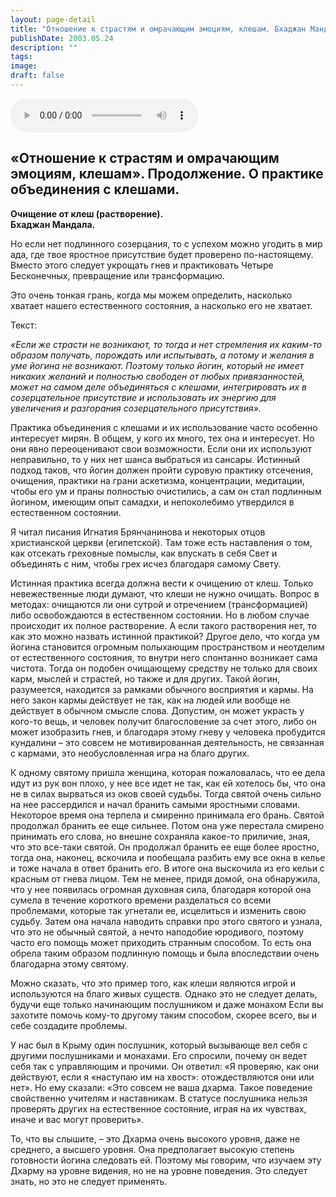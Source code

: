 ```yaml
---
layout: page-detail
title: "Отношение к страстям и омрачающим эмоциям, клешам. Бхаджан Мандала"
publishDate: 2003.05.24
description: ""
tags:
image:
draft: false
---
```


<audio title="2003.05.24 - Отношение к страстям и омрачающим эмоциям, клешам. Бхаджан Мандала.mp3" src="/upload/iblock/f1d/f1ddce0a68a53125c051e2f92aebf8e5.mp3" controls=""></audio>

## **«Отношение к страстям и омрачающим эмоциям, клешам».** **Продолжение.** **О практике объединения с клешами.**  
**Очищение от клеш (растворение).**  
**Бхаджан Мандала.**
  
  
 Но если нет подлинного созерцания, то с успехом можно угодить в мир ада, где твое яростное присутствие будет проверено по-настоящему. Вместо этого следует укрощать гнев и практиковать Четыре Бесконечных, превращение или трансформацию.

  
 Это очень тонкая грань, когда мы можем определить, насколько хватает нашего естественного состояния, а насколько его не хватает.

  
 Текст:

_«Если же страсти не возникают, то тогда и нет стремления их каким-то образом получать, порождать или испытывать, а потому и желания в уме йогина не возникают. Поэтому только йогин, который не имеет никаких желаний и полностью свободен от любых привязанностей, может на самом деле объединяться с клешами, интегрировать их в созерцательное присутствие и использовать их энергию для увеличения и разгорания созерцательного присутствия»._ 

  
 Практика объединения с клешами и их использование часто особенно интересует мирян. В общем, у кого их много, тех она и интересует. Но они явно переоценивают свои возможности. Если они их используют неправильно, то у них нет шанса выбраться из сансары. Истинный подход таков, что йогин должен пройти суровую практику отсечения, очищения, практики на грани аскетизма, концентрации, медитации, чтобы его ум и праны полностью очистились, а сам он стал подлинным йогином, имеющим опыт самадхи, и непоколебимо утвердился в естественном состоянии.

  
 Я читал писания Игнатия Брянчанинова и некоторых отцов христианской церкви (египетской). Там тоже есть наставления о том, как отсекать греховные помыслы, как впускать в себя Свет и объединять с ним, чтобы грех исчез благодаря самому Свету.

  
 Истинная практика всегда должна вести к очищению от клеш. Только невежественные люди думают, что клеши не нужно очищать. Вопрос в методах: очищаются ли они сутрой и отречением (трансформацией) либо освобождаются в естественном состоянии. Но в любом случае происходит их полное растворение. А если такого растворения нет, то как это можно назвать истинной практикой? Другое дело, что когда ум йогина становится огромным полыхающим пространством и неотделим от естественного состояния, то внутри него спонтанно возникает сама чистота. Тогда он подобен очищающему средству не только для своих карм, мыслей и страстей, но также и для других. Такой йогин, разумеется, находится за рамками обычного восприятия и кармы. На него закон кармы действует не так, как на людей или вообще не действует в обычном смысле слова. Допустим, он может украсть у кого-то вещь, и человек получит благословение за счет этого, либо он может изобразить гнев, и благодаря этому гневу у человека пробудится кундалини – это совсем не мотивированная деятельность, не связанная с кармами, это необусловленная игра на благо других.

  
 К одному святому пришла женщина, которая пожаловалась, что ее дела идут из рук вон плохо, у нее все идет не так, как ей хотелось бы, что она не в силах вырваться из оков своей судьбы. Тогда святой очень сильно на нее рассердился и начал бранить самыми яростными словами. Некоторое время она терпела и смиренно принимала его брань. Святой продолжал бранить ее еще сильнее. Потом она уже перестала смирено принимать его слова, но внешне сохраняла какое-то приличие, зная, что это все-таки святой. Он продолжал бранить ее еще более яростно, тогда она, наконец, вскочила и пообещала разбить ему все окна в келье и тоже начала в ответ бранить его. В итоге она выскочила из его кельи с красным от гнева лицом. Тем не менее, придя домой, она обнаружила, что у нее появилась огромная духовная сила, благодаря которой она сумела в течение короткого времени разделаться со всеми проблемами, которые так угнетали ее, исцелиться и изменить свою судьбу. Затем она начала наводить справки про этого святого и узнала, что это не обычный святой, а нечто наподобие юродивого, поэтому часто его помощь может приходить странным способом. То есть она обрела таким образом подлинную помощь и была впоследствии очень благодарна этому святому.

  
 Можно сказать, что это пример того, как клеши являются игрой и используются на благо живых существ. Однако это не следует делать, будучи еще только начинающим послушником и даже монахом Если вы захотите помочь кому-то другому таким способом, скорее всего, вы и себе создадите проблемы.

  
 У нас был в Крыму один послушник, который вызывающе вел себя с другими послушниками и монахами. Его спросили, почему он ведет себя так с управляющим и прочими. Он ответил: «Я проверяю, как они действуют, если я «наступаю им на хвост»: отождествляются они или нет». Но ему сказали: «Это совсем не ваша дхарма. Такое поведение свойственно учителям и наставникам. В статусе послушника нельзя проверять других на естественное состояние, играя на их чувствах, иначе и вас могут проверить».

  
 То, что вы слышите, – это Дхарма очень высокого уровня, даже не среднего, а высшего уровня. Она предполагает высокую степень готовности йогина следовать ей. Поэтому мы говорим, что изучаем эту Дхарму на уровне видения, но не на уровне поведения. Это следует знать, но это не следует применять.
  
  
